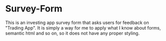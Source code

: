 # Survey-Form

This is an investing app survey form that asks users for feedback on "Trading App".
It is simply a way for me to apply what I know about forms, semantic html and so on, so it does not have any proper styling.